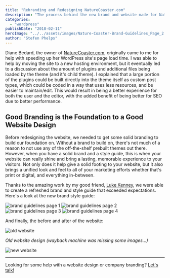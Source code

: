 ```yaml
---
title: "Rebranding and Redesigning NatureCoaster.com"
description: "The process behind the new brand and website made for NatureCoaster.com"
categories:
  - "wordpress"
publishDate: "2018-02-11"
heroImage: "../../assets/images/Nature-Coaster-Brand-Guidelines_Page_2.png"
author: "Stefen Phelps"
---
```


Diane Bedard, the owner of [NatureCoaster.com](https://www.naturecoaster.com/), originally came to me for help with speeding up her WordPress site's page load time. I was able to help by moving the site to a new hosting environment, but it eventually led to a discussion about the amount of plugins and additional files being loaded by the theme (and it's child theme). I explained that a large portion of the plugins could be built directly into the theme itself as custom post types, which could be coded in a way that uses less resources, and be easier to maintain/edit. This would result in being a better experience for both the user and the editor, with the added benefit of being better for SEO due to better performance.

## Good Branding is the Foundation to a Good Website Design

Before redesigning the website, we needed to get some solid branding to build our foundation on. Without a brand to build on, there's not much of a reason to not use any of the off-the-shelf prebuilt themes out there. However, when you have a solid brand and a style guide, this is when your website can really shine and bring a lasting, memorable experience to your visitors. Not only does it help give a solid footing to your website, but it also brings a unified look and feel to all of your marketing efforts whether that's print or digital, and everything in-between.

Thanks to the amazing work by my good friend, [Luke Kenney](https://www.linkedin.com/in/luke-kenney-970473105/), we were able to create a refreshed brand and style guide that exceeded expectations. Here's a look at the new brand style guide:

![brand guidelines page 1](../../assets/images/Nature-Coaster-Brand-Guidelines_Page_1.png) ![brand guidelines page 2](../../assets/images/Nature-Coaster-Brand-Guidelines_Page_2.png) ![brand guidelines page 3](../../assets/images/Nature-Coaster-Brand-Guidelines_Page_3.png) ![brand guidelines page 4](../../assets/images/Nature-Coaster-Brand-Guidelines_Page_4.png)

And finally, the before and after of the website:

![old website](../../assets/images/old-naturecoaster-website-design.png)

_Old website design (wayback machine was missing some images...)_

![new website](../../assets/images/new-naturecoaster-website-design-1.png)

---

Looking for some help with a website design or company branding? [Let's talk!](https://stefenphelps.com/contact/)
